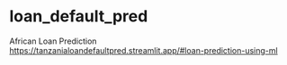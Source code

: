 # loan_default_pred
African Loan Prediction
https://tanzanialoandefaultpred.streamlit.app/#loan-prediction-using-ml
